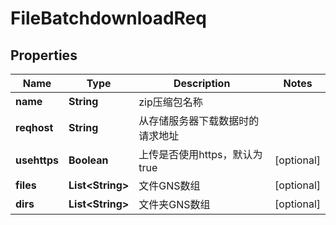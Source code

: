 # FileBatchdownloadReq

## Properties
Name | Type | Description | Notes
------------ | ------------- | ------------- | -------------
**name** | **String** | zip压缩包名称 | 
**reqhost** | **String** | 从存储服务器下载数据时的请求地址 | 
**usehttps** | **Boolean** | 上传是否使用https，默认为true |  [optional]
**files** | **List&lt;String&gt;** | 文件GNS数组 |  [optional]
**dirs** | **List&lt;String&gt;** | 文件夹GNS数组 |  [optional]
